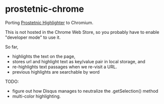 # prostetnic-chrome
Porting [Prostetnic Highlighter](https://github.com/n8chz/prostetnic) to Chromium.

This is not hosted in the Chrome Web Store, so you probably have to enable "developer mode" to use it.

So far,
* highlights the text on the page,
* stores url and highlight text as key/value pair in local storage, and
* re-highlights text passages when we re-visit a URL.
* previous highlights are searchable by word

TODO:

* figure out how Disqus manages to neutralize the .getSelection() method
* multi-color highlighting.
